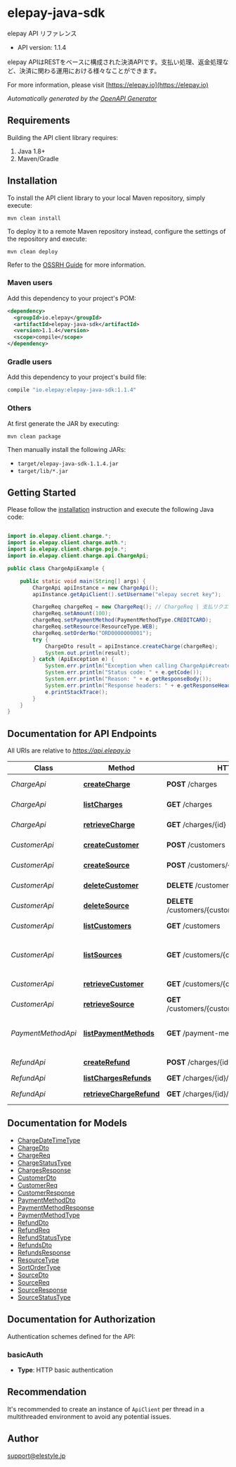 # elepay-java-sdk

elepay API リファレンス

- API version: 1.1.4

elepay APIはRESTをベースに構成された決済APIです。支払い処理、返金処理など、決済に関わる運用における様々なことができます。

  For more information, please visit [https://elepay.io](https://elepay.io)

*Automatically generated by the [OpenAPI Generator](https://openapi-generator.tech)*

## Requirements

Building the API client library requires:

1. Java 1.8+
2. Maven/Gradle

## Installation

To install the API client library to your local Maven repository, simply execute:

```shell
mvn clean install
```

To deploy it to a remote Maven repository instead, configure the settings of the repository and execute:

```shell
mvn clean deploy
```

Refer to the [OSSRH Guide](http://central.sonatype.org/pages/ossrh-guide.html) for more information.

### Maven users

Add this dependency to your project's POM:

```xml
<dependency>
  <groupId>io.elepay</groupId>
  <artifactId>elepay-java-sdk</artifactId>
  <version>1.1.4</version>
  <scope>compile</scope>
</dependency>
```

### Gradle users

Add this dependency to your project's build file:

```groovy
compile "io.elepay:elepay-java-sdk:1.1.4"
```

### Others

At first generate the JAR by executing:

```shell
mvn clean package
```

Then manually install the following JARs:

- `target/elepay-java-sdk-1.1.4.jar`
- `target/lib/*.jar`

## Getting Started

Please follow the [installation](#installation) instruction and execute the following Java code:

```java

import io.elepay.client.charge.*;
import io.elepay.client.charge.auth.*;
import io.elepay.client.charge.pojo.*;
import io.elepay.client.charge.api.ChargeApi;

public class ChargeApiExample {

    public static void main(String[] args) {
        ChargeApi apiInstance = new ChargeApi();
        apiInstance.getApiClient().setUsername("elepay secret key");

        ChargeReq chargeReq = new ChargeReq(); // ChargeReq | 支払リクエスト
        chargeReq.setAmount(100);
        chargeReq.setPaymentMethod(PaymentMethodType.CREDITCARD);
        chargeReq.setResource(ResourceType.WEB);
        chargeReq.setOrderNo("ORD0000000001");
        try {
            ChargeDto result = apiInstance.createCharge(chargeReq);
            System.out.println(result);
        } catch (ApiException e) {
            System.err.println("Exception when calling ChargeApi#createCharge");
            System.err.println("Status code: " + e.getCode());
            System.err.println("Reason: " + e.getResponseBody());
            System.err.println("Response headers: " + e.getResponseHeaders());
            e.printStackTrace();
        }
    }
}

```

## Documentation for API Endpoints

All URIs are relative to *https://api.elepay.io*

Class | Method | HTTP request | Description
------------ | ------------- | ------------- | -------------
*ChargeApi* | [**createCharge**](docs/ChargeApi.md#createCharge) | **POST** /charges | Create charge
*ChargeApi* | [**listCharges**](docs/ChargeApi.md#listCharges) | **GET** /charges | List charges
*ChargeApi* | [**retrieveCharge**](docs/ChargeApi.md#retrieveCharge) | **GET** /charges/{id} | Retrieve charge
*CustomerApi* | [**createCustomer**](docs/CustomerApi.md#createCustomer) | **POST** /customers | Create customer
*CustomerApi* | [**createSource**](docs/CustomerApi.md#createSource) | **POST** /customers/{customerId}/sources | Create source
*CustomerApi* | [**deleteCustomer**](docs/CustomerApi.md#deleteCustomer) | **DELETE** /customers/{customerId} | Delete customer
*CustomerApi* | [**deleteSource**](docs/CustomerApi.md#deleteSource) | **DELETE** /customers/{customerId}/sources/{sourceId} | Delete source
*CustomerApi* | [**listCustomers**](docs/CustomerApi.md#listCustomers) | **GET** /customers | List customers
*CustomerApi* | [**listSources**](docs/CustomerApi.md#listSources) | **GET** /customers/{customerId}/sources | List sources by customer ID
*CustomerApi* | [**retrieveCustomer**](docs/CustomerApi.md#retrieveCustomer) | **GET** /customers/{customerId} | Retrieve customer
*CustomerApi* | [**retrieveSource**](docs/CustomerApi.md#retrieveSource) | **GET** /customers/{customerId}/sources/{sourceId} | Retrieve source
*PaymentMethodApi* | [**listPaymentMethods**](docs/PaymentMethodApi.md#listPaymentMethods) | **GET** /payment-methods | List supported payment methods
*RefundApi* | [**createRefund**](docs/RefundApi.md#createRefund) | **POST** /charges/{id}/refunds | Create refund
*RefundApi* | [**listChargesRefunds**](docs/RefundApi.md#listChargesRefunds) | **GET** /charges/{id}/refunds | List refunds
*RefundApi* | [**retrieveChargeRefund**](docs/RefundApi.md#retrieveChargeRefund) | **GET** /charges/{id}/refunds/{refundId} | Retrieve refund


## Documentation for Models

 - [ChargeDateTimeType](docs/ChargeDateTimeType.md)
 - [ChargeDto](docs/ChargeDto.md)
 - [ChargeReq](docs/ChargeReq.md)
 - [ChargeStatusType](docs/ChargeStatusType.md)
 - [ChargesResponse](docs/ChargesResponse.md)
 - [CustomerDto](docs/CustomerDto.md)
 - [CustomerReq](docs/CustomerReq.md)
 - [CustomerResponse](docs/CustomerResponse.md)
 - [PaymentMethodDto](docs/PaymentMethodDto.md)
 - [PaymentMethodResponse](docs/PaymentMethodResponse.md)
 - [PaymentMethodType](docs/PaymentMethodType.md)
 - [RefundDto](docs/RefundDto.md)
 - [RefundReq](docs/RefundReq.md)
 - [RefundStatusType](docs/RefundStatusType.md)
 - [RefundsDto](docs/RefundsDto.md)
 - [RefundsResponse](docs/RefundsResponse.md)
 - [ResourceType](docs/ResourceType.md)
 - [SortOrderType](docs/SortOrderType.md)
 - [SourceDto](docs/SourceDto.md)
 - [SourceReq](docs/SourceReq.md)
 - [SourceResponse](docs/SourceResponse.md)
 - [SourceStatusType](docs/SourceStatusType.md)


## Documentation for Authorization

Authentication schemes defined for the API:
### basicAuth


- **Type**: HTTP basic authentication


## Recommendation

It's recommended to create an instance of `ApiClient` per thread in a multithreaded environment to avoid any potential issues.

## Author

support@elestyle.jp

